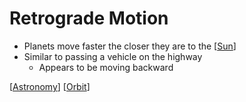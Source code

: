 # Retrograde Motion

- Planets move faster the closer they are to the [[Sun]]
- Similar to passing a vehicle on the highway
  - Appears to be moving backward 

[[Astronomy]] [[Orbit]]

[//begin]: # "Autogenerated link references for markdown compatibility"
[Sun]: sun "Sun"
[Astronomy]: astronomy "Astronomy"
[Orbit]: orbit "Orbit"
[//end]: # "Autogenerated link references"